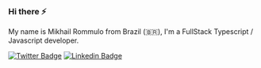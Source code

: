 ### Hi there ⚡

My name is Mikhail Rommulo from Brazil (🇧🇷), I'm a FullStack Typescript / Javascript developer.

[![Twitter Badge](https://img.shields.io/badge/-Twitter-1ca0f1?style=flat-square&labelColor=1ca0f1&logo=twitter&logoColor=white&link=https://twitter.com/MikhailRommulo)](https://twitter.com/MikhailRommulo)
[![Linkedin Badge](https://img.shields.io/badge/-LinkedIn-blue?style=flat-square&logo=Linkedin&logoColor=white&link=https://www.linkedin.com/in/mikhail-jesus-162b74190/)](https://www.linkedin.com/in/mikhail-jesus-162b74190)

<!--
**MikhailRommulo/MikhailRommulo** is a ✨ _special_ ✨ repository because its `README.md` (this file) appears on your GitHub profile.

Here are some ideas to get you started:

- 🔭 I’m currently working on ...
- 🌱 I’m currently learning ...
- 👯 I’m looking to collaborate on ...
- 🤔 I’m looking for help with ...
- 💬 Ask me about ...
- 📫 How to reach me: ...
- 😄 Pronouns: ...
- ⚡ Fun fact: ...
-->
